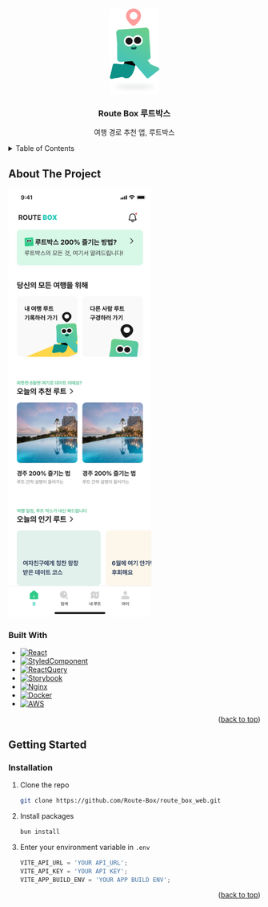 <!-- Improved compatibility of back to top link: See: https://github.com/othneildrew/Best-README-Template/pull/73 -->

<a name="readme-top"></a>

<!-- PROJECT LOGO -->
<br />
<div align="center">
  <a href="https://www.alycehealth.com/">
    <img src="public/character.png" alt="Logo" width="100" height="170">
  </a>

  <h3 align="center">Route Box 루트박스</h3>

  <p align="center">
    여행 경로 추천 앱, 루트박스
  </p>
</div>

<!-- TABLE OF CONTENTS -->
<details>
  <summary>Table of Contents</summary>
  <ol>
    <li>
      <a href="#about-the-project">About The Project</a>
      <ul>
        <li><a href="#built-with">Built With</a></li>
      </ul>
    </li>
    <li>
      <a href="#getting-started">Getting Started</a>
      <ul>
        <li><a href="#installation">Installation</a></li>
      </ul>
    </li>
    <li><a href="#roadmap">Roadmap</a></li>
  </ol>
</details>

<!-- ABOUT THE PROJECT -->

## About The Project

<img src="public/screenshot.jpg" alt="product" width="286" height="854">

### Built With

- [![React][React.js]][React-url]
- [![StyledComponent][StyledComponent]][StyledComponent-url]
- [![ReactQuery][ReactQuery]][ReactQuery-url]
- [![Storybook][Vitest]][Vitest-url]
- [![Nginx][Nginx]][Nginx-url]
- [![Docker][Docker]][Docker-url]
- [![AWS][AWS]][Aws-url]

<p align="right">(<a href="#readme-top">back to top</a>)</p>

<!-- GETTING STARTED -->

## Getting Started

### Installation

1. Clone the repo
   ```sh
   git clone https://github.com/Route-Box/route_box_web.git
   ```
2. Install packages
   ```sh
   bun install
   ```
3. Enter your environment variable in `.env`
   ```js
   VITE_API_URL = 'YOUR API_URL';
   VITE_API_KEY = 'YOUR API KEY';
   VITE_APP_BUILD_ENV = 'YOUR APP BUILD ENV';
   ```

<p align="right">(<a href="#readme-top">back to top</a>)</p>

<!-- MARKDOWN LINKS & IMAGES -->

[product-screenshot]: public/screenshot.jpg
[React.js]: https://img.shields.io/badge/React-20232A?style=for-the-badge&logo=react&logoColor=61DAFB
[React-url]: https://reactjs.org/
[Vite]: https://img.shields.io/badge/Vite-20232A?style=for-the-badge&logo=vite&logoColor=646CFF
[Vite-url]: https://vitejs.dev/
[Vitest]: https://img.shields.io/badge/Vitest-20232A?style=for-the-badge&logo=vitest&logoColor=6E9F18
[Vitest-url]: https://vitest.dev/
[ReactQuery]: https://img.shields.io/badge/ReactQuery-20232A?style=for-the-badge&logo=reactquery&logoColor=FF4154
[ReactQuery-url]: https://tanstack.com/
[StyledComponent]: https://img.shields.io/badge/StyledComponents-20232A?style=for-the-badge&logo=styledcomponents&logoColor=DB7093
[StyledComponent-url]: https://styled-components.com/
[Nginx]: https://img.shields.io/badge/NGINX-20232A?style=for-the-badge&logo=nginx&logoColor=009639
[Nginx-url]: https://www.nginx.com/
[Docker]: https://img.shields.io/badge/Docker-20232A?style=for-the-badge&logo=docker&logoColor=2496ED
[Docker-url]: https://www.docker.com/
[AWS]: https://img.shields.io/badge/aws-20232A?style=for-the-badge&logo=amazonwebservices&logoColor=ffffff
[AWS-url]: https://aws.amazon.com/ko/
